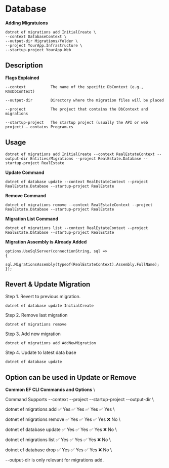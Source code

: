 ﻿# Database

**Adding Migratuions**

```
dotnet ef migrations add InitialCreate \
--context DatabaseContext \
--output-dir Migrations/folder \
--project YourApp.Infrastructure \
--startup-project YourApp.Web
```

## Description

**Flags Explained**
```
--context           The name of the specific DbContext (e.g., RmsDbContext)
```
```
--output-dir	    Directory where the migration files will be placed
```
```
--project	        The project that contains the DbContext and migrations
```
```
--startup-project	The startup project (usually the API or web project) — contains Program.cs
```

## Usage

```
dotnet ef migrations add InitialCreate --context RealEstateContext --output-dir Entities/Migrations --project RealEstate.Database --startup-project RealEstate
```

**Update Command**
```
dotnet ef database update --context RealEstateContext --project RealEstate.Database --startup-project RealEstate
```

**Remove Command**
```
dotnet ef migrations remove --context RealEstateContext --project RealEstate.Database --startup-project RealEstate
```

**Migration List Command**
```
dotnet ef migrations list --context RealEstateContext --project RealEstate.Database --startup-project RealEstate
```

**Migration Assembly is Already Added**
```
options.UseSqlServer(connectionString, sql =>
{
    sql.MigrationsAssembly(typeof(RealEstateContext).Assembly.FullName);
});
```

## Revert & Update Migration

Step 1. Revert to previous migration.
```
dotnet ef database update InitialCreate
```

Step 2. Remove last migration
```
dotnet ef migrations remove
```

Step 3. Add new migration
```
dotnet ef migrations add AddNewMigration
```

Step 4. Update to latest data base
```
dotnet ef database update
```

## Option can be used in Update or Remove

**Common EF CLI Commands and Options** \

Command	Supports --context	--project	--startup-project	--output-dir \

dotnet ef migrations add	✅ Yes	✅ Yes	✅ Yes	✅ Yes \

dotnet ef migrations remove	✅ Yes	✅ Yes	✅ Yes	❌ No \

dotnet ef database update	✅ Yes	✅ Yes	✅ Yes	❌ No \

dotnet ef migrations list	✅ Yes	✅ Yes	✅ Yes	❌ No \

dotnet ef database drop	✅ Yes	✅ Yes	✅ Yes	❌ No \

--output-dir is only relevant for migrations add.
